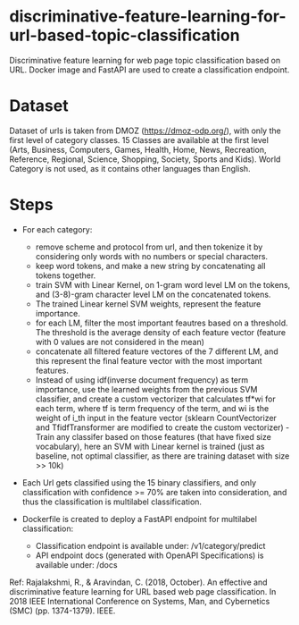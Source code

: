 # discriminative-feature-learning-for-url-based-topic-classification
Discriminative feature learning for web page topic classification based on URL. Docker image and FastAPI are used to create a classification endpoint.

# Dataset
Dataset of urls is taken from DMOZ (https://dmoz-odp.org/), with only the first level of category classes.
15 Classes are available at the first level (Arts, Business, Computers, Games, Health, Home, News, Recreation, Reference, Regional, Science, Shopping, Society, Sports and Kids). World Category is not used, as it contains other languages than English.

# Steps
- For each category:
  - remove scheme and protocol from url, and then tokenize it by considering only words with no numbers or special characters.
  - keep word tokens, and make a new string by concatenating all tokens together.
  - train SVM with Linear Kernel, on 1-gram word level LM on the tokens, and (3-8)-gram character level LM on the concatenated tokens.
  - The trained Linear kernel SVM weights, represent the feature importance.
  - for each LM, filter the most important feautres based on a threshold. The threshold is the average density of each feature vector (feature with 0 values are not considered in the mean)
  - concatenate all filtered feature vectores of the 7 different LM, and this represent the final feature vector with the most important features.
  - Instead of using idf(inverse document frequency) as term importance, use the learned weights from the previous SVM classifier, and create a custom vectorizer that calculates tf*wi for each term, where tf is term frequency of the term, and wi is the weight of i_th input in the feature vector (sklearn CountVectorizer and TfidfTransformer are modified to create the custom vectorizer)
  -Train any classifer based on those features (that have fixed size vocabulary), here an SVM with Linear kernel is trained (just as baseline, not optimal classifier, as there are training dataset with size >> 10k)

- Each Url gets classified using the 15 binary classifiers, and only classification with confidence >= 70% are taken into consideration, and thus the classification is multilabel classification.
- Dockerfile is created to deploy a FastAPI endpoint for multilabel classification:
  - Classification endpoint is available under: /v1/category/predict
  - API endpoint docs (generated with OpenAPI Specifications) is available under: /docs


Ref: Rajalakshmi, R., & Aravindan, C. (2018, October). An effective and discriminative feature learning for URL based web page classification. In 2018 IEEE International Conference on Systems, Man, and Cybernetics (SMC) (pp. 1374-1379). IEEE.
